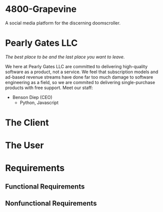 # 4800-Grapevine
A social media platform for the discerning doomscroller.

# Pearly Gates LLC
_The best place to be and the last place you want to leave._

We here at Pearly Gates LLC are committed to delivering high-quality software as a product, not a service. We feel that subscription models and ad-based revenue streams have done far too much damage to software engineering as a field, so we are commited to delivering single-purchase products with free support. Meet our staff:

- Benson Diep (CEO)
  - Python, Javascript

# The Client

# The User

# Requirements

## Functional Requirements

## Nonfunctional Requirements
